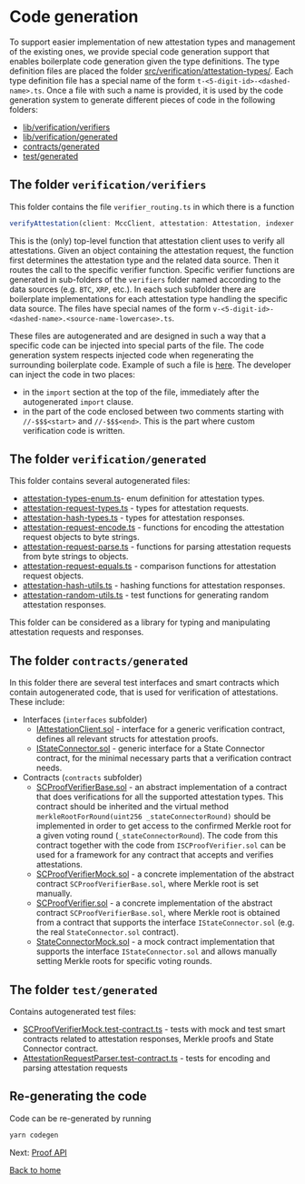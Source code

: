 # Code generation

To support easier implementation of new attestation types and management of the existing ones, we provide special code generation support that enables boilerplate code generation given the type definitions.
The type definition files are placed the folder [src/verification/attestation-types/](../../src/verification/attestation-types/). Each type definition file has a special name of the form `t-<5-digit-id>-<dashed-name>.ts`. Once a file with such a name is provided, it is used by the code generation system to generate different pieces of code in the following folders:

- [lib/verification/verifiers](../../lib/verification/verifiers/)
- [lib/verification/generated](../../lib/verification/generated/)
- [contracts/generated](../../contracts/generated/)
- [test/generated](../../test/generated/)

## The folder `verification/verifiers`

This folder contains the file `verifier_routing.ts` in which there is a function

```Typescript
verifyAttestation(client: MccClient, attestation: Attestation, indexer: IndexedQueryManager, recheck = false)
```

This is the (only) top-level function that attestation client uses to verify all attestations. Given an object containing the attestation request, the function first determines the attestation type and the related data source. Then it routes the call to the specific verifier function. Specific verifier functions are generated in sub-folders of the `verifiers` folder named according to the data sources (e.g. `BTC`, `XRP`, etc.). In each such subfolder there are boilerplate implementations for each attestation type handling the specific data source. The files have special names of the form `v-<5-digit-id>-<dashed-name>.<source-name-lowercase>.ts`.

These files are autogenerated and are designed in such a way that a specific code can be injected into special parts of the file. The code generation system respects injected code when regenerating the surrounding boilerplate code. Example of such a file is [here](../../src/verification/verifiers/BTC/v-00001-payment.btc.ts). The developer can inject the code in two places:

- in the `import` section at the top of the file, immediately after the autogenerated `import` clause.
- in the part of the code enclosed between two comments starting with `//-$$$<start>` and `//-$$$<end>`. This is the part where custom verification code is written.

## The folder `verification/generated`

This folder contains several autogenerated files:

- [attestation-types-enum.ts](../../lib/verification/generated/attestation-types-enum.ts)- enum definition for attestation types.
- [attestation-request-types.ts](../../lib/verification/generated/attestation-request-types.ts) - types for attestation requests.
- [attestation-hash-types.ts](../../lib/verification/generated/attestation-hash-types.ts) - types for attestation responses.
- [attestation-request-encode.ts](../../lib/verification/generated/attestation-request-encode.ts) - functions for encoding the attestation request objects to byte strings.
- [attestation-request-parse.ts](../../lib/verification/generated/attestation-request-parse.ts) - functions for parsing attestation requests from byte strings to objects.
- [attestation-request-equals.ts](../../lib/verification/generated/attestation-request-equals.ts) - comparison functions for attestation request objects.
- [attestation-hash-utils.ts](../../lib/verification/generated/attestation-hash-utiles.ts) - hashing functions for attestation responses.
- [attestation-random-utils.ts](../../lib/verification/generated/attestation-hash-random.ts) - test functions for generating random attestation responses.

This folder can be considered as a library for typing and manipulating attestation requests and responses.

## The folder `contracts/generated`

In this folder there are several test interfaces and smart contracts which contain autogenerated code, that is used for verification of attestations. These include:

- Interfaces (`interfaces` subfolder)
  - [IAttestationClient.sol](../../contracts/generated/interface/IAttestationClient.sol) - interface for a generic verification contract, defines all relevant structs for attestation proofs.
  - [IStateConnector.sol](../../contracts/generated/interface/IStateConnector.sol) - generic interface for a State Connector contract, for the minimal necessary parts that a verification contract needs.
- Contracts (`contracts` subfolder)
  - [SCProofVerifierBase.sol](../../contracts/generated/contracts/SCProofVerifierBase.sol) - an abstract implementation of a contract that does verifications for all the supported attestation types. This contract should be inherited and the virtual method `merkleRootForRound(uint256 _stateConnectorRound)` should be implemented in order to get access to the confirmed Merkle root for a given voting round (`_stateConnectorRound`). The code from this contract together with the code from `ISCProofVerifier.sol` can be used for a framework for any contract that accepts and verifies attestations.
  - [SCProofVerifierMock.sol](../../contracts/generated/contracts/SCProofVerifierMock.sol) - a concrete implementation of the abstract contract `SCProofVerifierBase.sol`, where Merkle root is set manually.
  - [SCProofVerifier.sol](../../contracts/generated/contracts/SCProofVerifier.sol) - a concrete implementation of the abstract contract `SCProofVerifierBase.sol`, where Merkle root is obtained from a contract that supports the interface `IStateConnector.sol` (e.g. the real `StateConnector.sol` contract).
  - [StateConnectorMock.sol](../../contracts/generated/contracts/StateConnectorMock.sol) - a mock contract implementation that supports the interface `IStateConnector.sol` and allows manually setting Merkle roots for specific voting rounds.

## The folder `test/generated`

Contains autogenerated test files:

- [SCProofVerifierMock.test-contract.ts](../../test/generated/SCProofVerifierMock.test-contract.ts) - tests with mock and test smart contracts related to attestation responses, Merkle proofs and State Connector contract.
- [AttestationRequestParser.test-contract.ts](../../test/generated/AttestationRequestParser.test-contract.ts) - tests for encoding and parsing attestation requests

## Re-generating the code

Code can be re-generated by running

```bash
yarn codegen
```

Next: [Proof API](./proof-api.md)

[Back to home](../README.md)
